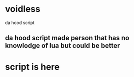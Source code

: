 # voidless
da hood script

## da hood script made person that has no knowlodge of lua but could be better

# script is here

